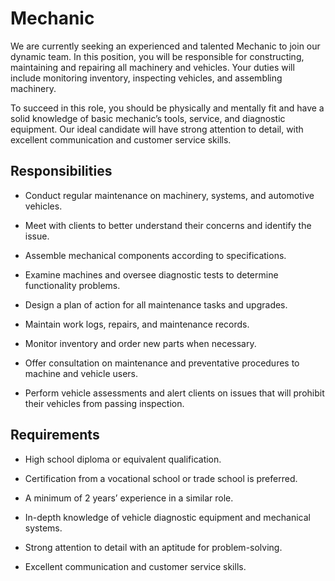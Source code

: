 # Mechanic

We are currently seeking an experienced and talented Mechanic to join our dynamic team. In this position, you will be responsible for constructing, maintaining and repairing all machinery and vehicles. Your duties will include monitoring inventory, inspecting vehicles, and assembling machinery.

To succeed in this role, you should be physically and mentally fit and have a solid knowledge of basic mechanic’s tools, service, and diagnostic equipment. Our ideal candidate will have strong attention to detail, with excellent communication and customer service skills.

## Responsibilities

* Conduct regular maintenance on machinery, systems, and automotive vehicles.

* Meet with clients to better understand their concerns and identify the issue.

* Assemble mechanical components according to specifications.

* Examine machines and oversee diagnostic tests to determine functionality problems.

* Design a plan of action for all maintenance tasks and upgrades.

* Maintain work logs, repairs, and maintenance records.

* Monitor inventory and order new parts when necessary.

* Offer consultation on maintenance and preventative procedures to machine and vehicle users.

* Perform vehicle assessments and alert clients on issues that will prohibit their vehicles from passing inspection.

## Requirements

* High school diploma or equivalent qualification.

* Certification from a vocational school or trade school is preferred.

* A minimum of 2 years’ experience in a similar role.

* In-depth knowledge of vehicle diagnostic equipment and mechanical systems.

* Strong attention to detail with an aptitude for problem-solving.

* Excellent communication and customer service skills.

